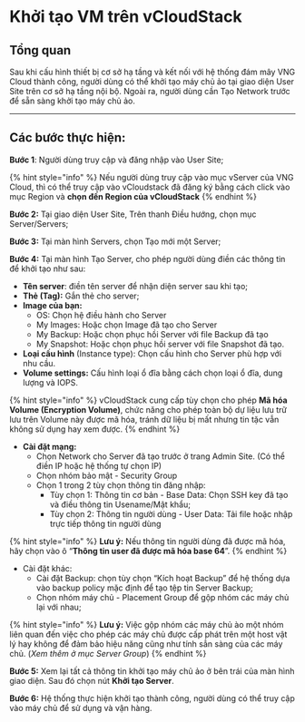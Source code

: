 # Khởi tạo VM trên vCloudStack

## Tổng quan <a href="#tong-quan" id="tong-quan"></a>

Sau khi cấu hình thiết bị cơ sở hạ tầng và kết nối với hệ thống đám mây VNG Cloud thành công, người dùng có thể khởi tạo máy chủ ảo tại giao diện User Site trên cơ sở hạ tầng nội bộ. Ngoài ra, người dùng cần Tạo Network trước để sẵn sàng khởi tạo máy chủ ảo.

***

## Các bước thực hiện: <a href="#cac-buoc-thuc-hien" id="cac-buoc-thuc-hien"></a>

**Bước 1**: Người dùng truy cập và đăng nhập vào User Site;

{% hint style="info" %}
Nếu người dùng truy cập vào mục vServer của VNG Cloud, thì có thể truy cập vào vCloudstack đã đăng ký bằng cách click vào mục Region và **chọn đến Region của vCloudStack**
{% endhint %}

**Bước 2:** Tại giao diện User Site, Trên thanh Điều hướng, chọn mục Server/Servers;

**Bước 3:** Tại màn hình Servers, chọn Tạo mới một Server;

**Bước 4:** Tại màn hình Tạo Server, cho phép người dùng điền các thông tin để khởi tạo như sau:

* **Tên server**: điền tên server để nhận diện server sau khi tạo;
* **Thẻ (Tag):** Gắn thẻ cho server;
* **Image của bạn:**
  * OS: Chọn hệ điều hành cho Server
  * My Images: Hoặc chọn Image đã tạo cho Server
  * My Backup: Hoặc chọn phục hồi Server với file Backup đã tạo
  * My Snapshot: Hoặc chọn phục hồi server với file Snapshot đã tạo.
* **Loại cấu hình** (Instance type): Chọn cấu hình cho Server phù hợp với nhu cầu.
* **Volume settings:** Cấu hình loại ổ đĩa bằng cách chọn loại ổ đĩa, dung lượng và IOPS.

{% hint style="info" %}
vCloudStack cung cấp tùy chọn cho phép **Mã hóa Volume (Encryption Volume)**, chức năng cho phép toàn bộ dự liệu lưu trữ lưu trên Volume này được mã hóa, tránh dữ liệu bị mất nhưng tin tặc vẫn không sử dụng hay xem được.
{% endhint %}

* **Cài đặt mạng:**
  * Chọn Network cho Server đã tạo trước ở trang Admin Site. (Có thể điền IP hoặc hệ thống tự chọn IP)
  * Chọn nhóm bảo mật - Security Group
  * Chọn 1 trong 2 tùy chọn thông tin đăng nhập:
    * Tùy chọn 1: Thông tin cơ bản - Base Data: Chọn SSH key đã tạo và điều thông tin Usename/Mật khẩu;
    * Tùy chọn 2: Thông tin người dùng - User Data: Tải file hoặc nhập trực tiếp thông tin người dùng

{% hint style="info" %}
**Lưu ý:** Nếu thông tin người dùng đã được mã hóa, hãy chọn vào ô “**Thông tin user đã được mã hóa base 64**”.
{% endhint %}

* Cài đặt khác:
  * Cài đặt Backup: chọn tùy chọn “Kích hoạt Backup” để hệ thống dựa vào backup policy mặc định để tạo tệp tin Server Backup;
  * Chọn nhóm máy chủ - Placement Group để gộp nhóm các máy chủ lại với nhau;

{% hint style="info" %}
**Lưu ý:** Việc gộp nhóm các máy chủ ào một nhóm liên quan đến việc cho phép các máy chủ được cấp phát trên một host vật lý hay không để đảm bảo hiệu năng cũng như tính sẳn sàng của các máy chủ. (_Xem thêm ở mục Server Group_)
{% endhint %}

**Bước 5:** Xem lại tất cả thông tin khởi tạo máy chủ ảo ở bên trái của màn hình giao diện. Sau đó chọn nút **Khởi tạo Server**.

**Bước 6:** Hệ thống thực hiện khởi tạo thành công, người dùng có thể truy cập vào máy chủ để sử dụng và vận hàng.

&#x20;
